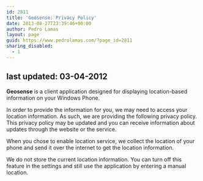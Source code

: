 ```yaml
---
id: 2811
title: 'Geosense: Privacy Policy'
date: 2013-08-27T23:39:46+00:00
author: Pedro Lamas
layout: page
guid: https://www.pedrolamas.com/?page_id=2811
sharing_disabled:
  - 1
---
```

## last updated: 03-04-2012

**Geosense** is a client application designed for displaying location-based information on your Windows Phone.

In order to provide the information for you, we may need to access your location information. As such, we are providing the following privacy policy. This privacy policy may be updated and you can receive information about updates through the website or the service.

When you chose to enable location service, we collect the location of your phone and send it over the internet to get the location information.

We do not store the current location information. You can turn off this feature in the settings and still use the application by entering a manual location.